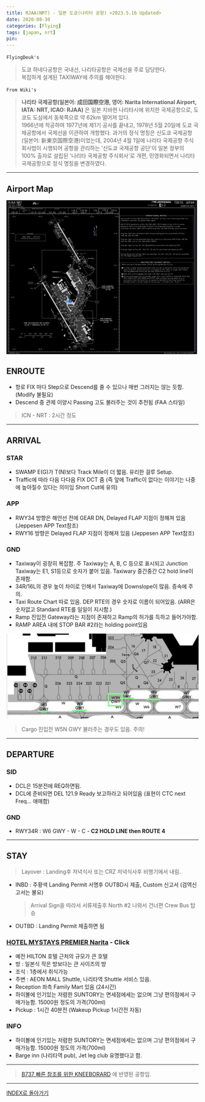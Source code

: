 ```yaml
---
title: RJAA(NRT) - 일본 도쿄(나리타 공항) <2023.5.16 Updated>
date: 2020-08-30
categories: [Flying]
tags: [japan, nrt]
pin:
---
```


`FlyingDeuk's`
>도쿄 하네다공항은 국내선, 나리타공항은 국제선을 주로 담당한다. <br>
복잡하게 설계된 TAXIWAY에 주의를 해야한다.

`From Wiki's`
> **나리타 국제공항(일본어: 成田国際空港, 영어: Narita International Airport, IATA: NRT, ICAO: RJAA)** 은 일본 지바현 나리타시에 위치한 국제공항으로, 도쿄도 도심에서 동북쪽으로 약 62km 떨어져 있다.<br>
1966년에 착공하여 1977년에 제1기 공사를 끝내고, 1978년 5월 20일에 도쿄 국제공항에서 국제선을 이관하여 개항했다. 과거의 정식 명칭은 신도쿄 국제공항(일본어: 新東京国際空港)이었는데, 2004년 4월 1일에 나리타 국제공항 주식회사법이 시행되어 공항을 관리하는 '신도쿄 국제공항 공단'이 일본 정부의 100% 출자로 설립된 '나리타 국제공항 주식회사'로 개편, 민영화되면서 나리타 국제공항으로 정식 명칭을 변경하였다.

---------

## Airport Map
![nrt](/img/flying/airport/nrt_ap.jpg)

## ENROUTE
- 항로 FIX 마다 Step으로 Descend를 줄 수 있으나 매번 그러지는 않는 듯함. (Modify 불필요)
- Descend 중 관제 이양시 Passing 고도 불러주는 것이 추천됨 (FAA 스타일)

> ICN - NRT : 2시간 정도

------

## ARRIVAL
### STAR
- SWAMP E(G)가 T(N)보다 Track Mile이 더 짧음. 유리한 걸루 Setup.
- Traffic에 따라 다음 다다음 FIX DCT 줌 (즉 앞에 Traffic이 없다는 이야기는 나중에 높아질수 있다는 의미임 Short Cut에 유의)

### APP
- RWY34 방향은 해안선 전에 GEAR DN, Delayed FLAP 지점이 정해져 있음 (Jeppesen APP Text참조)
- RWY16 방향은 Delayed FLAP 지점이 정해져 있음 (Jeppesen APP Text참조)

### GND
- Taxiway이 굉장히 복잡함. 주 Taxiway는 A, B, C 등으로 표시되고 Junction Taxiway는 E1, S1등으로 숫자가 붙어 있음. Taxiwary 중간중간 C2 hold line이 존재함.  
- 34R/16L의 경우 높이 차이로 인해서 Taxiway에 Downslope이 많음. 증속에 주의.
- Taxi Route Chart 따로 있음. DEP RTE의 경우 숫자로 이름이 되어있음. (ARR은 숫자없고 Standard RTE를 일일이 지시함.)
- Ramp 진입전 Gateway라는 지점이 존재하고 Ramp의 허가를 득하고 들어가야함.
- RAMP AREA 내에 STOP BAR #2라는 holding point있음

![nrt](/img/flying/airport/nrtinfo.jpg)
> Cargo 진입전 W5N GWY 불러주는 경우도 있음. 주의!

--------

## DEPARTURE
### SID
- DCL은 15분전에 REQ하면됨. 
- DCL에 준비되면 DEL 121.9 Ready 보고하라고 되어있음 (표현이 CTC next Freq... 애매함)

### GND
- RWY34R : W6 GWY - W - C - **C2 HOLD LINE then ROUTE 4**

------

## STAY
> Layover : Landing후 저녁식사 또는 CRZ 저녁식사후 비행기에서 내림. 

- INBD : 주황색 Landing Permit 서명후 OUTBD시 제출, Custom 신고서 (검역신고서는 불요)
    > Arrival Sign을 따라서 서류제출후 North #2 나와서 건너편 Crew Bus 탑승
- OUTBD : Landing Permit 제출하면 됨
    > 

### [HOTEL MYSTAYS PREMIER Narita](https://goo.gl/maps/Jq2JfVSrJFrjgXmq6?coh=178571&entry=tt) - Click
- 예전 HILTON 호텔 근처의 규모가 큰 호텔
- 방 : 일본식 작은 방보다는 큰 사이즈의 방
- 조식 : 1층에서 취식가능 
- 주변 : AEON MALL Shuttle, 나리타역 Shuttle 서비스 있음.
- Reception 좌측 Family Mart 있음 (24시간)
- 하이볼에 인기있는 저렴한 SUNTORY는 면세점에세는 없으며 그냥 편의점에서 구매가능함. 15000원 정도의 가격(700ml)
- Pickup : 1시간 40분전 (Wakeup Pickup 1시간전 자동)

### INFO
- 하이볼에 인기있는 저렴한 SUNTORY는 면세점에세는 없으며 그냥 편의점에서 구매가능함. 15000원 정도의 가격(700ml)
- Barge inn (나리타역 pub), Jet leg club 유명했다고 함.

----

> [B737 빠른 참조를 위한 KNEEBORARD](/posts/B737-kneeboard/) 에 반영된 공항임. 

----

[INDEX로 돌아가기](/posts/KoreaJapanChina/)
